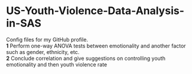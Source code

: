 # US-Youth-Violence-Data-Analysis-in-SAS
Config files for my GitHub profile.  
**1** Perform one-way ANOVA tests between emotionality and another factor such as gender, ethnicity, etc.  
**2**	Conclude correlation and give suggestions on controlling youth emotionality and then youth violence rate
